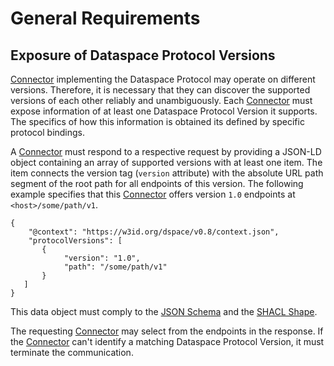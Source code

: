 # General Requirements

## Exposure of Dataspace Protocol Versions

[Connector](../model/terminology.md#connector--data-service-) implementing the Dataspace Protocol may operate on different versions. Therefore, it is necessary that they can discover the supported versions of each other reliably and unambiguously. Each [Connector](../model/terminology.md#connector--data-service-) must expose information of at least one Dataspace Protocol Version it supports. The specifics of how this information is obtained its defined by specific protocol bindings.

A [Connector](../model/terminology.md#connector--data-service-) must respond to a respective request by providing a JSON-LD object containing an array of supported versions with at least one item. The item connects the version tag (`version` attribute) with the absolute URL path segment of the root path for all endpoints of this version. The following example specifies that this [Connector](../model/terminology.md#connector--data-service-) offers version `1.0` endpoints at `<host>/some/path/v1`.

```
{
    "@context": "https://w3id.org/dspace/v0.8/context.json",
    "protocolVersions": [
       {
            "version": "1.0",
            "path": "/some/path/v1" 
       }
   ]
}
```

This data object must comply to the [JSON Schema](schema/version-schema.json) and the [SHACL Shape](shape/version-shape.ttl).

The requesting [Connector](../model/terminology.md#connector--data-service-) may select from the endpoints in the response. If the [Connector](../model/terminology.md#connector--data-service-) can't identify a matching Dataspace Protocol Version, it must terminate the communication. 